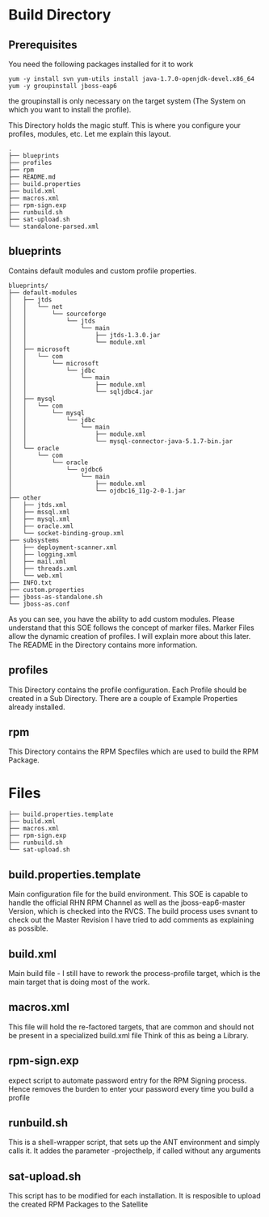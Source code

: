 Build Directory
===============

Prerequisites
-------------

You need the following packages installed for it to work

    yum -y install svn yum-utils install java-1.7.0-openjdk-devel.x86_64
    yum -y groupinstall jboss-eap6

the groupinstall is only necessary on the target system (The System on which you want to install the profile).

This Directory holds the magic stuff. This is where you configure your profiles, modules, etc. Let me explain this layout.

    .
    ├── blueprints
    ├── profiles
    ├── rpm
    ├── README.md
    ├── build.properties
    ├── build.xml
    ├── macros.xml
    ├── rpm-sign.exp
    ├── runbuild.sh
    ├── sat-upload.sh
    └── standalone-parsed.xml

blueprints
----------
Contains default modules and custom profile properties.

    blueprints/
    ├── default-modules
    │   ├── jtds
    │   │   └── net
    │   │       └── sourceforge
    │   │           └── jtds
    │   │               └── main
    │   │                   ├── jtds-1.3.0.jar
    │   │                   └── module.xml
    │   ├── microsoft
    │   │   └── com
    │   │       └── microsoft
    │   │           └── jdbc
    │   │               └── main
    │   │                   ├── module.xml
    │   │                   └── sqljdbc4.jar
    │   ├── mysql
    │   │   └── com
    │   │       └── mysql
    │   │           └── jdbc
    │   │               └── main
    │   │                   ├── module.xml
    │   │                   └── mysql-connector-java-5.1.7-bin.jar
    │   └── oracle
    │       └── com
    │           └── oracle
    │               └── ojdbc6
    │                   └── main
    │                       ├── module.xml
    │                       └── ojdbc16_11g-2-0-1.jar
    ├── other
    │   ├── jtds.xml
    │   ├── mssql.xml
    │   ├── mysql.xml
    │   ├── oracle.xml
    │   └── socket-binding-group.xml
    ├── subsystems
    │   ├── deployment-scanner.xml
    │   ├── logging.xml
    │   ├── mail.xml
    │   ├── threads.xml
    │   └── web.xml
    ├── INFO.txt
    ├── custom.properties
    ├── jboss-as-standalone.sh
    └── jboss-as.conf

As you can see, you have the ability to add custom modules. Please understand that this SOE follows the concept of
marker files. Marker Files allow the dynamic creation of profiles. I will explain more about this later. The README
in the Directory contains more information.

profiles
--------
This Directory contains the profile configuration. Each Profile should be created in a Sub Directory. There are a couple
of Example Properties already installed.

rpm
---
This Directory contains the RPM Specfiles which are used to build the RPM Package.

Files
=====

    ├── build.properties.template
    ├── build.xml
    ├── macros.xml
    ├── rpm-sign.exp
    ├── runbuild.sh
    └── sat-upload.sh

build.properties.template
-------------------------
Main configuration file for the build environment. This SOE is capable to handle the official RHN RPM Channel as well as
the jboss-eap6-master Version, which is checked into the RVCS. The build process uses svnant to check out the Master Revision
I have tried to add comments as explaining as possible.

build.xml
---------
Main build file - I still have to rework the process-profile target, which is the main target that is doing most of
the work.

macros.xml
----------
This file will hold the re-factored targets, that are common and should not be present in a specialized build.xml file
Think of this as being a Library.

rpm-sign.exp
------------
expect script to automate password entry for the RPM Signing process. Hence removes the burden to enter your password
every time you build a profile

runbuild.sh
-----------
This is a shell-wrapper script, that sets up the ANT environment and simply calls it. It addes the parameter
-projecthelp, if called without any arguments

sat-upload.sh
-------------
This script has to be modified for each installation. It is resposible to upload the created RPM Packages to the Satellite
